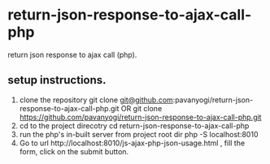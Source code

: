 # return-json-response-to-ajax-call-php
return json response to ajax call (php). 

setup instructions.
-------------------
1. clone the repository
	git clone git@github.com:pavanyogi/return-json-response-to-ajax-call-php.git
	OR
	git clone https://github.com/pavanyogi/return-json-response-to-ajax-call-php.git
2. cd to the project direcotry
	cd return-json-response-to-ajax-call-php
3. run the php's in-built server from project root dir
	php -S localhost:8010
4. Go to url http://localhost:8010/js-ajax-php-json-usage.html , fill the form, click on the submit button. 
